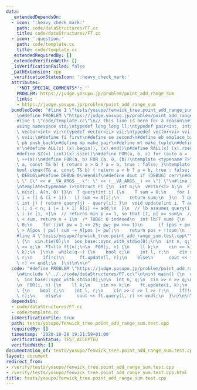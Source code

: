 ```yaml
---
data:
  _extendedDependsOn:
  - icon: ':heavy_check_mark:'
    path: code/dataStructures/FT.cc
    title: code/dataStructures/FT.cc
  - icon: ':question:'
    path: code/template.cc
    title: code/template.cc
  _extendedRequiredBy: []
  _extendedVerifiedWith: []
  _isVerificationFailed: false
  _pathExtension: cpp
  _verificationStatusIcon: ':heavy_check_mark:'
  attributes:
    '*NOT_SPECIAL_COMMENTS*': ''
    PROBLEM: https://judge.yosupo.jp/problem/point_add_range_sum
    links:
    - https://judge.yosupo.jp/problem/point_add_range_sum
  bundledCode: "#line 1 \"tests/yosupo/fenwick_tree.point_add_range_sum.test.cpp\"\
    \n#define PROBLEM \"https://judge.yosupo.jp/problem/point_add_range_sum\"\n\n\
    #line 1 \"code/template.cc\"\n// this line is here for a reason\n#include <bits/stdc++.h>\n\
    using namespace std;\ntypedef long long ll;\ntypedef pair<int, int> ii;\ntypedef\
    \ vector<int> vi;\ntypedef vector<ii> vii;\ntypedef vector<vi> vvi;\ntypedef vector<vii>\
    \ vvii;\n#define fi first\n#define se second\n#define eb emplace_back\n#define\
    \ pb push_back\n#define mp make_pair\n#define mt make_tuple\n#define endl '\\\
    n'\n#define ALL(x) (x).begin(), (x).end()\n#define RALL(x) (x).rbegin(), (x).rend()\n\
    #define SZ(x) (int)(x).size()\n#define FOR(a, b, c) for (auto a = (b); (a) < (c);\
    \ ++(a))\n#define F0R(a, b) FOR (a, 0, (b))\ntemplate <typename T>\nbool ckmin(T&\
    \ a, const T& b) { return a > b ? a = b, true : false; }\ntemplate <typename T>\n\
    bool ckmax(T& a, const T& b) { return a < b ? a = b, true : false; }\n#ifndef\
    \ DEBUG\n#define DEBUG 0\n#endif\n#define dout if (DEBUG) cerr\n#define dvar(...)\
    \ \" [\" << #__VA_ARGS__ \": \" << (__VA_ARGS__) << \"] \"\n#line 2 \"code/dataStructures/FT.cc\"\
    \ntemplate<typename T>\nstruct FT {\n  int n;\n  vector<T> A;\n  FT(int sz) :\
    \ n{sz}, A(n, 0) {}\n  T query(int i) {\n    T sum = 0;\n    for (--i; i >= 0;\
    \ i = (i & (i + 1)) - 1) sum += A[i];\n    return sum;\n  }\n  T query(int i,\
    \ int j) { return query(j) - query(i); }\n  void update(int i, T add) {\n    for\
    \ (; i < n; i |= i + 1) A[i] += add;\n  }\n  // lb assumes query(i, i) >= 0 forall\
    \ i in [1, n]\n  // returns min p >= 1, so that [1, p] >= sum\n  // if [1, n]\
    \ < sum, return n + 1\n  /* TODO: 0 indexed\n  int lb(T sum) {\n    int pos =\
    \ 0;\n    for (int pw = 1 << 25; pw; pw >>= 1)\n      if (pos + pw <= n && sum\
    \ > A[pos | pw]) sum -= A[pos |= pw];\n    return pos + !!sum;\n  }\n  */\n};\n\
    #line 4 \"tests/yosupo/fenwick_tree.point_add_range_sum.test.cpp\"\n\nint main()\
    \ {\n  cin.tie(0);\n  ios_base::sync_with_stdio(0);\n\n  int n, q;\n  cin >> n\
    \ >> q;\n  FT<ll> ft(n);\n\n  F0R(i, n) {\n    ll k;\n    cin >> k;\n    ft.update(i,\
    \ k);\n  }\n\n  while(q--) {\n    bool c;\n    int l, r;\n    cin >> c >> l >>\
    \ r;\n    if(!c)\n      ft.update(l, r);\n    else\n      cout << ft.query(l,\
    \ r) << endl;\n  }\n}\n\n\n"
  code: "#define PROBLEM \"https://judge.yosupo.jp/problem/point_add_range_sum\"\n\
    \n#include \"../../code/dataStructures/FT.cc\"\n\nint main() {\n  cin.tie(0);\n\
    \  ios_base::sync_with_stdio(0);\n\n  int n, q;\n  cin >> n >> q;\n  FT<ll> ft(n);\n\
    \n  F0R(i, n) {\n    ll k;\n    cin >> k;\n    ft.update(i, k);\n  }\n\n  while(q--)\
    \ {\n    bool c;\n    int l, r;\n    cin >> c >> l >> r;\n    if(!c)\n      ft.update(l,\
    \ r);\n    else\n      cout << ft.query(l, r) << endl;\n  }\n}\n\n\n"
  dependsOn:
  - code/dataStructures/FT.cc
  - code/template.cc
  isVerificationFile: true
  path: tests/yosupo/fenwick_tree.point_add_range_sum.test.cpp
  requiredBy: []
  timestamp: '2020-10-28 19:21:59+01:00'
  verificationStatus: TEST_ACCEPTED
  verifiedWith: []
documentation_of: tests/yosupo/fenwick_tree.point_add_range_sum.test.cpp
layout: document
redirect_from:
- /verify/tests/yosupo/fenwick_tree.point_add_range_sum.test.cpp
- /verify/tests/yosupo/fenwick_tree.point_add_range_sum.test.cpp.html
title: tests/yosupo/fenwick_tree.point_add_range_sum.test.cpp
---
```


